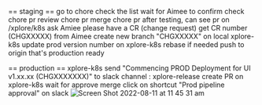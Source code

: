 == staging ==
go to chore
check the list
wait for Aimee to confirm
check chore pr
review chore pr
merge chore pr
after testing, can see pr on /xplore/k8s
ask Amiee please have a CR (change request)
get CR number (CHGXXXXX) from Aimee
create new branch "CHGXXXXX" on local xplore-k8s
update prod version number on xplore-k8s
rebase if needed
push to origin
that's production ready

== production ==
xplore-k8s
send "Commencing PROD Deployment for UI v1.xx.xx (CHGXXXXXXX)" to slack channel : xplore-release
create PR on xplore-k8s
wait for approve
merge
click on shortcut "Prod pipeline approval" on slack
![Screen Shot 2022-08-11 at 11 45 31 am](https://user-images.githubusercontent.com/109929798/184051210-2d33896e-6c36-47af-b987-249b071ea2bb.png)
